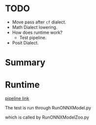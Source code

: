 # TODO

- Move pass after `cf` dialect.
- Math Dialect lowering.
- How does runtime work?
	- Test pipeline.
- Posit Dialect.
# Summary

# Runtime

[pipeline link](https://www.onnxmlir.xyz/jenkinx/job/ONNX-MLIR-Pipeline-Docker-Build/Model_20Zoo_20Report/)

The test is run through RunONNXModel.py

which is called by RunONNXModelZoo.py